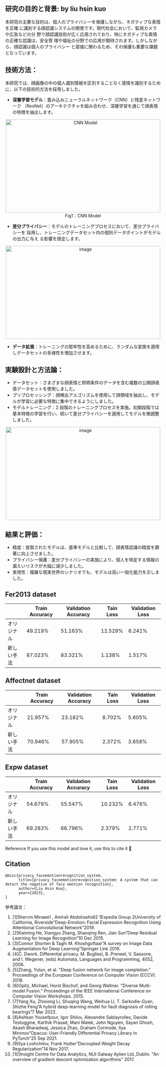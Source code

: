 ## 研究の目的と背景: by liu hsin kuo
本研究の主要な目的は、個人のプライバシーを保護しながら、ネガティブな表情を正確 
に識別する顔認識システムの開発です。現代社会において、監視カメラや広告などの分 
野で顔認識技術が広く応用されており、特にネガティブな表情の正確な認識は、安全管 
理や福祉の分野での応用が期待されます。しかしながら、顔認識は個人のプライバシー 
と密接に関わるため、その保護も重要な課題となっています。 

## 技術方法： 
本研究では、顔画像の中の個人識別情報を区別することなく感情を識別するために、以下の技術的方法を採用しました。 
* **深層学習モデル**：畳み込みニューラルネットワーク（CNN）と残差ネットワーク （ResNet）のアーキテクチャを組み合わせ、深層学習を通じて顔表情の特徴を抽出します。
<p align="center">
  <img src="https://github.com/j40pl7llyccl/privacy_faceemotionrecognition_system/assets/24970006/b9483151-fb36-4fd5-ba91-5d1143ab0815" alt="CNN Model" width="500" height="300">
  <br>Fig1：CNN Model
</p>



* **差分プライバシー**：モデルのトレーニングプロセスにおいて、差分プライバシーを 採用し、トレーニングデータセット内の個別データポイントがモデルの出力に与え る影響を限定します。
<p align="center">
<img src="https://github.com/j40pl7llyccl/privacy_faceemotionrecognition_system/assets/24970006/89047fe2-ec6f-474b-8a97-93a56e31703e" alt="image" width="500" height="300">
</p>

* **データ拡張**：トレーニングの堅牢性を高めるために、ランダムな変換を適用しデータセットの多様性を増加させます。
  
## 実験設計と方法論： 
* データセット：さまざまな顔表情と照明条件のデータを含む複数の公開顔表情データセットを使用しました。 
* プリプロセッシング：顔検出アルゴリズムを使用して顔領域を抽出し、モデルが学習に必要な特徴に集中できるようにしました。 
* モデルトレーニング：2 段階のトレーニングプロセスを実施。初期段階では基本特徴の学習を行い、続いて差分プライバシーを適用してモデルを微調整しました。
<p align="center">
<img src="https://github.com/j40pl7llyccl/privacy_faceemotionrecognition_system/assets/24970006/71481316-5a89-48e5-97a8-f5f38b5a825f" alt="image" width="500" height="300">
</p>

## 結果と評価： 
* 精度：提案されたモデルは、基準モデルと比較して、顔表情認識の精度を顕著に向上させました。 
* プライバシー保護：差分プライバシーの実施により、個人を特定する情報の漏えいリスクが大幅に減少しました。 
* 実用性：複雑な現実世界のシナリオでも、モデルは高い一般化能力を示しました。 


## Fer2013 dataset

|  | Train Accuracy | Validation Accuracy|Tain Loss|Validation Loss|
| -------- | -------- | -------- |-----|-----|
| オリジナル   | 49.219%    | 51.163%     |12.529%|6.241%|
|新しい手法|87.023%|83.321%|1.138%|1.517%|



## Affectnet dataset

|  | Train Accuracy | Validation Accuracy|Tain Loss|Validation Loss|
| -------- | -------- | -------- |-----|-----|
| オリジナル   | 21.957%   | 23.182%     |8.702%|5.605%|
|新しい手法|70.946%|57.905%|2.372%|3.658%|



## Expw dataset

|  | Train Accuracy | Validation Accuracy|Tain Loss|Validation Loss|
| -------- | -------- | -------- |-----|-----|
| オリジナル   | 54.679%   | 55.547%     |10.232%|6.476%|
|新しい手法|69.283%|66.796%|2.379%|2.771%|


Reference
If you use this model and love it, use this to cite it 🤗

## Citation

```
@misc{privacy_faceemotionrecognition_system,
      title={privacy_faceemotionrecognition_system: A system that can detect the negative of face emotion recognition},
      author={Liu Hsin Kuo},
      year={2023},
}
```

参考論文：
1. [1]Shervin Minaee1 , Amirali Abdolrashidi2 1Expedia Group 2University of California, Riverside”Deep-Emotion: Facial Expression Recognition Using Attentional  Convolutional Network”2019.
1. [2]Kaiming He, Xiangyu Zhang, Shaoqing Ren, Jian Sun”Deep Residual Learning for Image Recognition”10 Dec 2015.
1. [3]Connor Shorten & Taghi M. Khoshgoftaar”A survey on Image Data Augmentation for Deep Learning”Springer Link 2019.
1. [4]C. Dwork. Differential privacy. M. Bugliesi, B. Preneel, V. Sassone, and I. Wegener, (eds) Automata, Languages and Programming, 4052, 2006.
1. [5]Zhang, Yulun, et al. "Deep fusion network for image completion." Proceedings of the European Conference on Computer Vision (ECCV). 2018.
1. [6]Opitz, Michael, Horst Bischof, and Georg Waltner. "Diverse Multi-model Fusion." Proceedings of the IEEE International Conference on Computer Vision Workshops. 2015.
1. [7]Yang Xu, Zhixiong Li, Shuqing Wang, Weihua Li, T. Sarkodie-Gyan, Shizhe Feng”A hybrid deep-learning model for fault diagnosis of rolling bearings”7 Mar 2022.
1. [8]Ashkan Yousefpour, Igor Shilov, Alexandre Sablayrolles, Davide Testuggine, Karthik Prasad, Mani Malek, John Nguyen, Sayan Ghosh, Akash Bharadwaj, Jessica Zhao, Graham Cormode, Ilya Mironov”Opacus: User-Friendly Differential Privacy Library in PyTorch”25 Sep 2021.
1. [9]Ilya Loshchilov, Frank Hutter”Decoupled Weight Decay Regularization”14 Nov 2017.
1. [10]Insight Centre for Data Analytics, NUI Galway Aylien Ltd.,Dublin. "An overview of gradient descent optimization algorithms"  2017.

